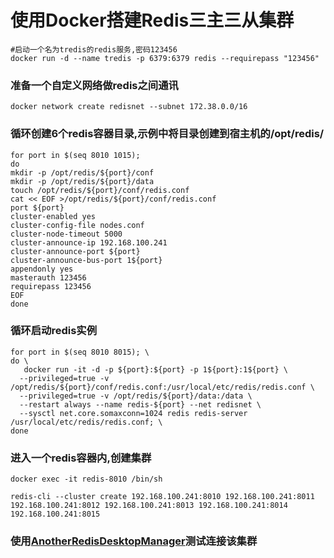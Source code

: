 # 使用Docker搭建Redis三主三从集群
```
#启动一个名为tredis的redis服务,密码123456
docker run -d --name tredis -p 6379:6379 redis --requirepass "123456" 
```

### 准备一个自定义网络做redis之间通讯
```
docker network create redisnet --subnet 172.38.0.0/16
```

### 循环创建6个redis容器目录,示例中将目录创建到宿主机的/opt/redis/
```
for port in $(seq 8010 1015);
do
mkdir -p /opt/redis/${port}/conf
mkdir -p /opt/redis/${port}/data
touch /opt/redis/${port}/conf/redis.conf
cat << EOF >/opt/redis/${port}/conf/redis.conf
port ${port}
cluster-enabled yes
cluster-config-file nodes.conf
cluster-node-timeout 5000
cluster-announce-ip 192.168.100.241
cluster-announce-port ${port}
cluster-announce-bus-port 1${port}
appendonly yes
masterauth 123456
requirepass 123456
EOF
done
```

### 循环启动redis实例
```
for port in $(seq 8010 8015); \
do \
   docker run -it -d -p ${port}:${port} -p 1${port}:1${port} \
  --privileged=true -v /opt/redis/${port}/conf/redis.conf:/usr/local/etc/redis/redis.conf \
  --privileged=true -v /opt/redis/${port}/data:/data \
  --restart always --name redis-${port} --net redisnet \
  --sysctl net.core.somaxconn=1024 redis redis-server /usr/local/etc/redis/redis.conf; \
done
```

### 进入一个redis容器内,创建集群
```
docker exec -it redis-8010 /bin/sh

redis-cli --cluster create 192.168.100.241:8010 192.168.100.241:8011 192.168.100.241:8012 192.168.100.241:8013 192.168.100.241:8014 192.168.100.241:8015
```

### 使用[AnotherRedisDesktopManager](https://github.com/qishibo/AnotherRedisDesktopManager)测试连接该集群
